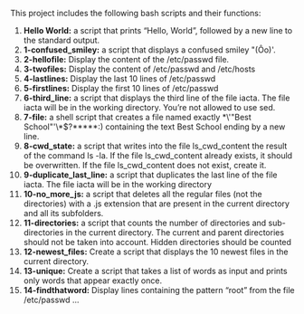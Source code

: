 This project includes the following bash scripts and their functions:
1. **Hello World:** a script that prints “Hello, World”, followed by a new line to the standard output.
2. **1-confused_smiley:**  a script that displays a confused smiley "(Ôo)'.
3. **2-hellofile:** Display the content of the /etc/passwd file.
4. **3-twofiles:** Display the content of /etc/passwd and /etc/hosts
5. **4-lastlines:** Display the last 10 lines of /etc/passwd
6. **5-firstlines:** Display the first 10 lines of /etc/passwd
7. **6-third_line:** a script that displays the third line of the file iacta. The file iacta will be in the working directory. You’re not allowed to use sed.
8. **7-file:** a shell script that creates a file named exactly \*\\'"Best School"\'\\*$\?\*\*\*\*\*:) containing the text Best School ending by a new line.
9. **8-cwd_state:** a script that writes into the file ls_cwd_content the result of the command ls -la. If the file ls_cwd_content already exists, it should be overwritten. If the file ls_cwd_content does not exist, create it.
10. **9-duplicate_last_line:** a script that duplicates the last line of the file iacta. The file iacta will be in the working directory
11. **10-no_more_js:** a script that deletes all the regular files (not the directories) with a .js extension that are present in the current directory and all its subfolders.
12. **11-directories:** a script that counts the number of directories and sub-directories in the current directory. The current and parent directories should not be taken into account. Hidden directories should be counted
13. **12-newest_files:** Create a script that displays the 10 newest files in the current directory.
14. **13-unique:** Create a script that takes a list of words as input and prints only words that appear exactly once.
15. **14-findthatword:** Display lines containing the pattern “root” from the file /etc/passwd
...
